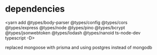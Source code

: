 # dependencies


<yarn add express zod config cors express mongoose pino pino-pretty dayjs bcrypt jsonwebtoken lodash nanoid>

<yarn add @types/body-parser @types/config @types/cors @types/express @types/node @types/pino @types/bcrypt @types/jsonwebtoken @types/lodash @types/nanoid ts-node-dev typescript -D>

replaced mongoose with prisma and using postgres instead of mongodb
